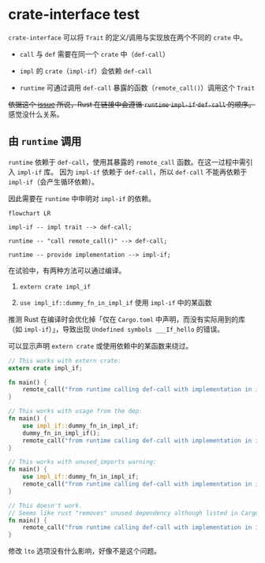# crate-interface test

`crate-interface` 可以将 `Trait` 的定义/调用与实现放在两个不同的 `crate` 中。

- `call` 与 `def` 需要在同一个 `crate` 中（`def-call`）

- `impl` 的 `crate`（`impl-if`）会依赖 `def-call`

- `runtime` 可通过调用 `def-call` 暴露的函数（`remote_call()`）调用这个 `Trait`

~~依据这个 [issue](https://github.com/rust-lang/rust/issues/96192#issuecomment-1102802829) 所说，Rust 在链接中会遵循 `runtime` `impl-if` `def-call` 的顺序。~~ 感觉没什么关系。

## 由 `runtime` 调用

`runtime` 依赖于 `def-call`，使用其暴露的 `remote_call` 函数。在这一过程中需引入 `impl-if` 库。
因为 `impl-if` 依赖于 `def-call`，所以 `def-call` 不能再依赖于 `impl-if`（会产生循环依赖）。

因此需要在 `runtime` 中申明对 `impl-if` 的依赖。

```mermaid
flowchart LR

impl-if -- impl trait --> def-call;

runtime -- "call remote_call()" --> def-call;

runtime -- provide implementation --> impl-if;
```

在试验中，有两种方法可以通过编译。

1. `extern crate impl_if`

2. `use impl_if::dummy_fn_in_impl_if` 使用 `impl-if` 中的某函数

推测 Rust 在编译时会优化掉「仅在 `Cargo.toml` 中声明，而没有实际用到的库（如 `impl-if`）」，导致出现 `Undefined symbols ___If_hello` 的错误。

可以显示声明 `extern crate` 或使用依赖中的某函数来绕过。

```rust
// This works with extern crate:
extern crate impl_if;

fn main() {
    remote_call("from runtime calling def-call with implementation in impl-if");
}
```

```rust
// This works with usage from the dep:
fn main() {
    use impl_if::dummy_fn_in_impl_if;
    dummy_fn_in_impl_if();
    remote_call("from runtime calling def-call with implementation in impl-if");
}
```

```rust
// This works with unused_imports warning:
fn main() {
    use impl_if::dummy_fn_in_impl_if;
    remote_call("from runtime calling def-call with implementation in impl-if");
}
```

```rust
// This doesn't work.
// Seems like rust "removes" unused dependency although listed in Cargo.toml
fn main() {
    remote_call("from runtime calling def-call with implementation in impl-if");
}
```

修改 `lto` 选项没有什么影响，好像不是这个问题。
